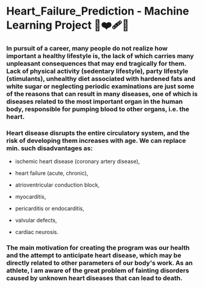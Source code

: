 # Heart_Failure_Prediction - Machine Learning Project :book::mending_heart::runner:

### In pursuit of a career, many people do not realize how important a healthy lifestyle is, the lack of which carries many unpleasant consequences that may end tragically for them. Lack of physical activity (sedentary lifestyle), party lifestyle (stimulants), unhealthy diet associated with hardened fats and white sugar or neglecting periodic examinations are just some of the reasons that can result in many diseases, one of which is diseases related to the most important organ in the human body, responsible for pumping blood to other organs, i.e. the heart.

### Heart disease disrupts the entire circulatory system, and the risk of developing them increases with age. We can replace min. such disadvantages as:

* ischemic heart disease (coronary artery disease),

* heart failure (acute, chronic),

* atrioventricular conduction block,

* myocarditis,

* pericarditis or endocarditis,

* valvular defects,

* cardiac neurosis.

### The main motivation for creating the program was our health and the attempt to anticipate heart disease, which may be directly related to other parameters of our body's work. As an athlete, I am aware of the great problem of fainting disorders caused by unknown heart diseases that can lead to death.
